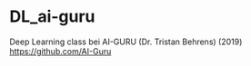 # DL_ai-guru
Deep Learning class bei AI-GURU (Dr. Tristan Behrens) (2019)
https://github.com/AI-Guru
